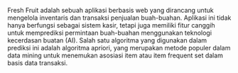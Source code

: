 Fresh Fruit adalah sebuah aplikasi berbasis web yang dirancang untuk mengelola inventaris dan transaksi penjualan buah-buahan. Aplikasi ini tidak hanya berfungsi sebagai sistem kasir, tetapi juga memiliki fitur canggih untuk memprediksi permintaan buah-buahan menggunakan teknologi kecerdasan buatan (AI). Salah satu algoritma yang digunakan dalam prediksi ini adalah algoritma apriori, yang merupakan metode populer dalam data mining untuk menemukan asosiasi item atau item frequent set dalam basis data transaksi.
